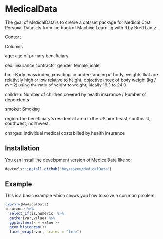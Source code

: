 
# MedicalData

<!-- badges: start -->
<!-- badges: end -->

The goal of MedicalData is to creare a dataset package for Medical Cost Personal Datasets from the book of Machine Learning with R by Brett Lantz. 

Content

Columns

age: age of primary beneficiary

sex: insurance contractor gender, female, male

bmi: Body mass index, providing an understanding of body, weights that are relatively high or low relative to height,
objective index of body weight (kg / m ^ 2) using the ratio of height to weight, ideally 18.5 to 24.9

children: Number of children covered by health insurance / Number of dependents

smoker: Smoking

region: the beneficiary's residential area in the US, northeast, southeast, southwest, northwest.

charges: Individual medical costs billed by health insurance

## Installation

You can install the development version of MedicalData like so:

``` r
devtools::install_github("beyzaozen/MedicalData")
```

## Example

This is a basic example which shows you how to solve a common problem:

``` r
library(MedicalData)
insurance %>%   
  select_if(is.numeric) %>% 
  gather(var,value) %>% 
  ggplot(aes(x = value))+
  geom_histogram()+
  facet_wrap(~var, scales = "free")
```

